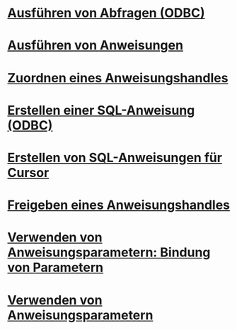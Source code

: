 # [Ausführen von Abfragen (ODBC)](executing-queries-odbc.md)

# [Ausführen von Anweisungen](../../relational-databases/native-client-odbc-queries/executing-statements/executing-statements-odbc.md)

# [Zuordnen eines Anweisungshandles](allocating-a-statement-handle.md)
# [Erstellen einer SQL-Anweisung (ODBC)](constructing-an-sql-statement-odbc.md)
# [Erstellen von SQL-Anweisungen für Cursor](constructing-sql-statements-for-cursors.md)
# [Freigeben eines Anweisungshandles](freeing-a-statement-handle.md)
# [Verwenden von Anweisungsparametern: Bindung von Parametern](using-statement-parameters-binding-parameters.md)
# [Verwenden von Anweisungsparametern](using-statement-parameters.md)
